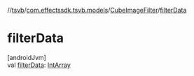 //[tsvb](../../../index.md)/[com.effectssdk.tsvb.models](../index.md)/[CubeImageFilter](index.md)/[filterData](filter-data.md)

# filterData

[androidJvm]\
val [filterData](filter-data.md): [IntArray](https://kotlinlang.org/api/latest/jvm/stdlib/kotlin-stdlib/kotlin/-int-array/index.html)
